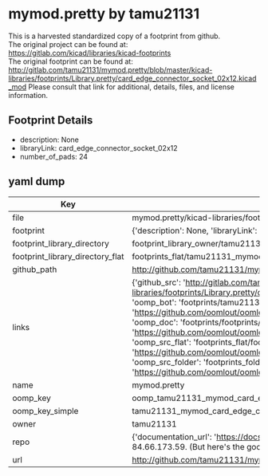 # mymod.pretty by tamu21131  
This is a harvested standardized copy of a footprint from github.  
The original project can be found at:  
https://gitlab.com/kicad/libraries/kicad-footprints  
The original footprint can be found at:
http://gitlab.com/tamu21131/mymod.pretty/blob/master/kicad-libraries/footprints/Library.pretty/card_edge_connector_socket_02x12.kicad_mod
Please consult that link for additional, details, files, and license information.  
## Footprint Details
* description: None  
* libraryLink: card_edge_connector_socket_02x12  
* number_of_pads: 24  
## yaml dump  
| Key | Value |  
| --- | --- |  
| file | mymod.pretty/kicad-libraries/footprints/Library.pretty/card_edge_connector_socket_02x12.kicad_mod |  
| footprint | {'description': None, 'libraryLink': 'card_edge_connector_socket_02x12', 'number_of_pads': 24} |  
| footprint_library_directory | footprint_library_owner/tamu21131_mymod.pretty |  
| footprint_library_directory_flat | footprints_flat/tamu21131_mymod_card_edge_connector_socket_02x12/working |  
| github_path | http://github.com/tamu21131/mymod.pretty/blob/master/kicad-libraries/footprints/Library.pretty/card_edge_connector_socket_02x12.kicad_mod |  
| links | {'github_src': 'http://gitlab.com/tamu21131/mymod.pretty/blob/master/kicad-libraries/footprints/Library.pretty/card_edge_connector_socket_02x12.kicad_mod', 'github_src_repo': 'https://gitlab.com/kicad/libraries/kicad-footprints', 'oomp_bot': 'footprints/tamu21131_mymod_card_edge_connector_socket_02x12/working', 'oomp_bot_github': 'https://github.com/oomlout/oomlout_oomp_footprint_bot/tree/main/footprints/tamu21131_mymod_card_edge_connector_socket_02x12/working', 'oomp_doc': 'footprints/footprints/tamu21131/mymod/card_edge_connector_socket_02x12/working/', 'oomp_doc_github': 'https://github.com/oomlout/oomlout_oomp_footprint_doc/tree/main/footprints/footprints/tamu21131/mymod/card_edge_connector_socket_02x12/working', 'oomp_src_flat': 'footprints_flat/footprints_flat/tamu21131_mymod_card_edge_connector_socket_02x12/working', 'oomp_src_flat_github': 'https://github.com/oomlout/oomlout_oomp_footprint_src/tree/main/footprints_flat/tamu21131_mymod_card_edge_connector_socket_02x12/working', 'oomp_src_folder': 'footprints_folder/footprints_folder/tamu21131/mymod/card_edge_connector_socket_02x12/working', 'oomp_src_folder_github': 'https://github.com/oomlout/oomlout_oomp_footprint_src/tree/main/footprints_folder/tamu21131/mymod/card_edge_connector_socket_02x12/working'} |  
| name | mymod.pretty |  
| oomp_key | oomp_tamu21131_mymod_card_edge_connector_socket_02x12 |  
| oomp_key_simple | tamu21131_mymod_card_edge_connector_socket_02x12 |  
| owner | tamu21131 |  
| repo | {'documentation_url': 'https://docs.github.com/rest/overview/resources-in-the-rest-api#rate-limiting', 'message': "API rate limit exceeded for 84.66.173.59. (But here's the good news: Authenticated requests get a higher rate limit. Check out the documentation for more details.)"} |  
| url | http://github.com/tamu21131/mymod.pretty |  

